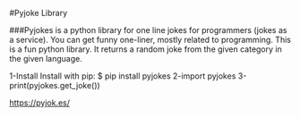 #Pyjoke Library

###Pyjokes is a python library for one line jokes for programmers (jokes as a service). You can get funny one-liner, mostly related to programming. This is a fun python library. It returns a random joke from the given category in the given language.


1-Install
Install with pip: $ pip install pyjokes
2-import pyjokes
3-print(pyjokes.get_joke())


https://pyjok.es/
